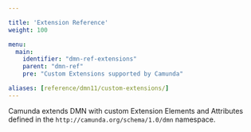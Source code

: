 ```yaml
---

title: 'Extension Reference'
weight: 100

menu:
  main:
    identifier: "dmn-ref-extensions"
    parent: "dmn-ref"
    pre: "Custom Extensions supported by Camunda"

aliases: [reference/dmn11/custom-extensions/]
---
```


Camunda extends DMN with custom Extension Elements and Attributes defined in the `http://camunda.org/schema/1.0/dmn` namespace.
